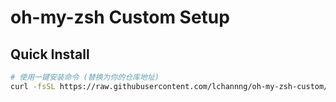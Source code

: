 # oh-my-zsh Custom Setup

## Quick Install

```bash
# 使用一键安装命令 (替换为你的仓库地址)
curl -fsSL https://raw.githubusercontent.com/lchannng/oh-my-zsh-custom/master/install.sh | bash

